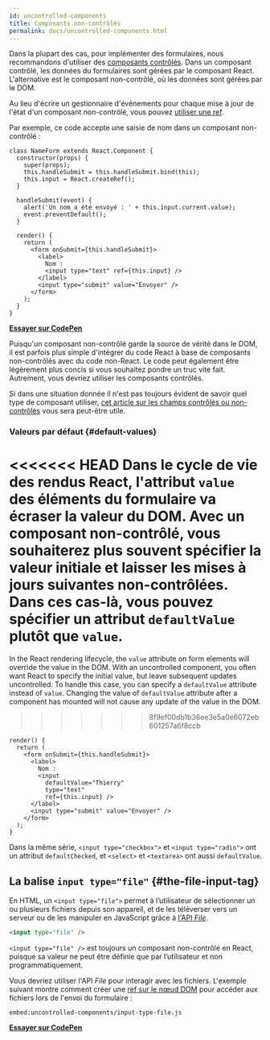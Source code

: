 ```yaml
---
id: uncontrolled-components
title: Composants non-contrôlés
permalink: docs/uncontrolled-components.html
---
```


Dans la plupart des cas, pour implémenter des formulaires, nous recommandons d'utiliser des [composants contrôlés](/docs/forms.html#controlled-components). Dans un composant contrôlé, les données du formulaires sont gérées par le composant React. L'alternative est le composant non-contrôlé, où les données sont gérées par le DOM.

Au lieu d'écrire un gestionnaire d'événements pour chaque mise à jour de l'état d'un composant non-contrôlé, vous pouvez [utiliser une ref](/docs/refs-and-the-dom.html).

Par exemple, ce code accepte une saisie de nom dans un composant non-contrôlé :

```javascript{5,9,18}
class NameForm extends React.Component {
  constructor(props) {
    super(props);
    this.handleSubmit = this.handleSubmit.bind(this);
    this.input = React.createRef();
  }

  handleSubmit(event) {
    alert('Un nom a été envoyé : ' + this.input.current.value);
    event.preventDefault();
  }

  render() {
    return (
      <form onSubmit={this.handleSubmit}>
        <label>
          Nom :
          <input type="text" ref={this.input} />
        </label>
        <input type="submit" value="Envoyer" />
      </form>
    );
  }
}
```

[**Essayer sur CodePen**](https://codepen.io/gaearon/pen/WooRWa?editors=0010)

Puisqu'un composant non-contrôlé garde la source de vérité dans le DOM, il est parfois plus simple d'intégrer du code React à base de composants non-contrôlés avec du code non-React. Le code peut également être légèrement plus concis si vous souhaitez pondre un truc vite fait. Autrement, vous devriez utiliser les composants contrôlés.

Si dans une situation donnée il n'est pas toujours évident de savoir quel type de composant utiliser, [cet article sur les champs contrôlés ou non-contrôlés](https://goshakkk.name/controlled-vs-uncontrolled-inputs-react/) vous sera peut-être utile.

### Valeurs par défaut {#default-values}

<<<<<<< HEAD
Dans le cycle de vie des rendus React, l'attribut `value` des éléments du formulaire va écraser la valeur du DOM. Avec un composant non-contrôlé, vous souhaiterez plus souvent spécifier la valeur initiale et laisser les mises à jours suivantes non-contrôlées. Dans ces cas-là, vous pouvez spécifier un attribut `defaultValue` plutôt que `value`.
=======
In the React rendering lifecycle, the `value` attribute on form elements will override the value in the DOM. With an uncontrolled component, you often want React to specify the initial value, but leave subsequent updates uncontrolled. To handle this case, you can specify a `defaultValue` attribute instead of `value`. Changing the value of `defaultValue` attribute after a component has mounted will not cause any update of the value in the DOM.
>>>>>>> 8f9ef00db1b36ee3e5a0e6072eb601257a6f8ccb

```javascript{7}
render() {
  return (
    <form onSubmit={this.handleSubmit}>
      <label>
        Nom :
        <input
          defaultValue="Thierry"
          type="text"
          ref={this.input} />
      </label>
      <input type="submit" value="Envoyer" />
    </form>
  );
}
```

Dans la même série, `<input type="checkbox">` et `<input type="radio">` ont un attribut `defaultChecked`, et `<select>` et `<textarea>` ont aussi `defaultValue`.

## La balise `input type="file"` {#the-file-input-tag}

En HTML, un `<input type="file">` permet à l’utilisateur de sélectionner un ou plusieurs fichiers depuis son appareil, et de les téléverser vers un serveur ou de les manipuler en JavaScript grâce à [l'API *File*](https://developer.mozilla.org/fr/docs/Web/API/File/Using_files_from_web_applications).

```html
<input type="file" />
```

`<input type="file" />` est toujours un composant non-contrôlé en React, puisque sa valeur ne peut être définie que par l’utilisateur et non programmatiquement.

Vous devriez utiliser l'API *File* pour interagir avec les fichiers. L'exemple suivant montre comment créer une [ref sur le nœud DOM](/docs/refs-and-the-dom.html) pour accéder aux fichiers lors de l'envoi du formulaire :


`embed:uncontrolled-components/input-type-file.js`

**[Essayer sur CodePen](codepen://uncontrolled-components/input-type-file)**

